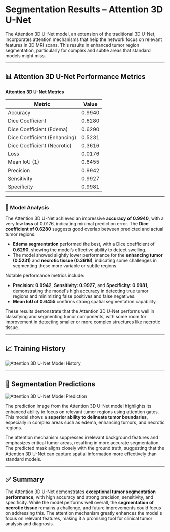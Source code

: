 # Segmentation Results – Attention 3D U-Net

The Attention 3D U-Net model, an extension of the traditional 3D U-Net, incorporates attention mechanisms that help the network focus on relevant features in 3D MRI scans. This results in enhanced tumor region segmentation, particularly for complex and subtle areas that standard models might miss.

---

## 📊 Attention 3D U-Net Performance Metrics

**Attention 3D U-Net Metrics**

| Metric                      | Value  |
|-----------------------------|--------|
| Accuracy                   | 0.9940 |
| Dice Coefficient           | 0.6280 |
| Dice Coefficient (Edema)   | 0.6290 |
| Dice Coefficient (Enhancing) | 0.5231 |
| Dice Coefficient (Necrotic) | 0.3616 |
| Loss                        | 0.0176 |
| Mean IoU (1)               | 0.6455 |
| Precision                  | 0.9942 |
| Sensitivity                | 0.9927 |
| Specificity                | 0.9981 |

---

### 🧠 Model Analysis

The Attention 3D U-Net achieved an impressive **accuracy of 0.9940**, with a very low **loss** of 0.0176, indicating minimal prediction error. The **Dice coefficient of 0.6280** suggests good overlap between predicted and actual tumor regions.

- **Edema segmentation** performed the best, with a Dice coefficient of **0.6290**, showing the model’s effective ability to detect swelling.
- The model showed slightly lower performance for the **enhancing tumor (0.5231)** and **necrotic tissue (0.3616)**, indicating some challenges in segmenting these more variable or subtle regions.
  
Notable performance metrics include:
- **Precision: 0.9942**, **Sensitivity: 0.9927**, and **Specificity: 0.9981**, demonstrating the model's high accuracy in detecting true tumor regions and minimizing false positives and false negatives.
- **Mean IoU of 0.6455** confirms strong spatial segmentation capability.

These results demonstrate that the Attention 3D U-Net performs well in classifying and segmenting tumor components, with some room for improvement in detecting smaller or more complex structures like necrotic tissue.

---

## 📈 Training History

![Attention 3D U-Net Model History](https://github.com/user-attachments/assets/f6f382b3-3dd5-4043-88ff-9e5c0516f003)


---

## 🧩 Segmentation Predictions

![Attention 3D U-Net Model Prediction](https://github.com/user-attachments/assets/a462470a-682e-49a5-9922-705f1e770c8a)


The prediction image from the Attention 3D U-Net model highlights its enhanced ability to focus on relevant tumor regions using attention gates. This model shows a **superior ability to delineate tumor boundaries**, especially in complex areas such as edema, enhancing tumors, and necrotic regions.

The attention mechanism suppresses irrelevant background features and emphasizes critical tumor areas, resulting in more accurate segmentation. The predicted mask aligns closely with the ground truth, suggesting that the Attention 3D U-Net can capture spatial information more effectively than standard models.

---

## ✅ Summary

The Attention 3D U-Net demonstrates **exceptional tumor segmentation performance**, with high accuracy and strong precision, sensitivity, and specificity. While the model performs well overall, the **segmentation of necrotic tissue** remains a challenge, and future improvements could focus on addressing this. The attention mechanism greatly enhances the model's focus on relevant features, making it a promising tool for clinical tumor analysis and diagnosis.

